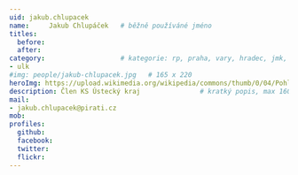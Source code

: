 ```yaml
---
uid: jakub.chlupacek
name:     Jakub Chlupáček  	# běžně používáné jméno
titles:
  before: 
  after:
category:                 	# kategorie: rp, praha, vary, hradec, jmk, senat
- ulk
#img: people/jakub-chlupacek.jpg   # 165 x 220
heroImg: https://upload.wikimedia.org/wikipedia/commons/thumb/0/04/Pohled_z_vyhl%C3%ADdky_Skály_na_Úst%C3%AD_nad_Labem%2C_05-2013.JPG/1920px-Pohled_z_vyhl%C3%ADdky_Skály_na_Úst%C3%AD_nad_Labem%2C_05-2013.JPG
description: Člen KS Ústecký kraj            	# kratký popis, max 160 znaků
mail:
- jakub.chlupacek@pirati.cz
mob:
profiles:
  github:
  facebook:
  twitter:
  flickr:
---
```


